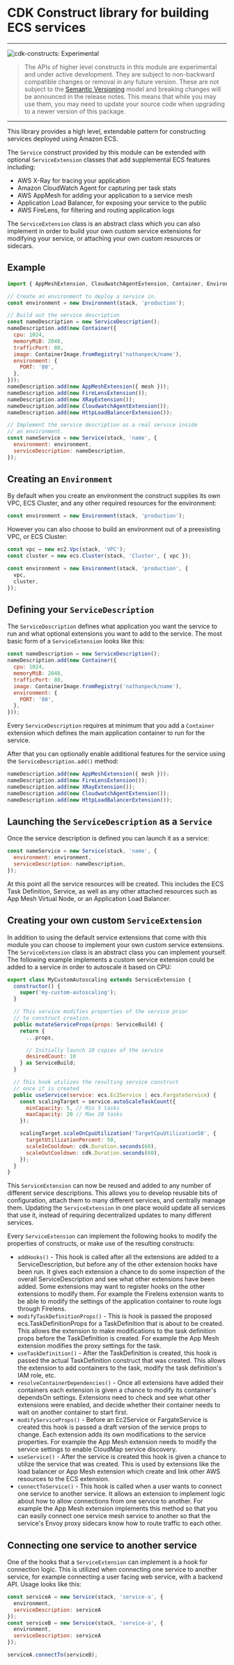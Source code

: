# CDK Construct library for building ECS services
<!--BEGIN STABILITY BANNER-->
---

![cdk-constructs: Experimental](https://img.shields.io/badge/cdk--constructs-experimental-important.svg?style=for-the-badge)

> The APIs of higher level constructs in this module are experimental and under active development. They are subject to non-backward compatible changes or removal in any future version. These are not subject to the [Semantic Versioning](https://semver.org/) model and breaking changes will be announced in the release notes. This means that while you may use them, you may need to update your source code when upgrading to a newer version of this package.

---
<!--END STABILITY BANNER-->

This library provides a high level, extendable pattern for constructing services
deployed using Amazon ECS.

The `Service` construct provided by this module can be extended with optional `ServiceExtension` classes that add supplemental ECS features including:

- AWS X-Ray for tracing your application
- Amazon CloudWatch Agent for capturing per task stats
- AWS AppMesh for adding your application to a service mesh
- Application Load Balancer, for exposing your service to the public
- AWS FireLens, for filtering and routing application logs

The `ServiceExtension` class is an abstract class which you can also implement in
order to build your own custom service extensions for modifying your service, or
attaching your own custom resources or sidecars.

## Example

```js
import { AppMeshExtension, CloudwatchAgentExtension, Container, Environment, FireLensExtension, HttpLoadBalancerExtension, Service, ServiceDescription, XRayExtension } from 'ecs-service-builder';

// Create an environment to deploy a service in.
const environment = new Environment(stack, 'production');

// Build out the service description
const nameDescription = new ServiceDescription();
nameDescription.add(new Container({
  cpu: 1024,
  memoryMiB: 2048,
  trafficPort: 80,
  image: ContainerImage.fromRegistry('nathanpeck/name'),
  environment: {
    PORT: '80',
  },
}));
nameDescription.add(new AppMeshExtension({ mesh }));
nameDescription.add(new FireLensExtension());
nameDescription.add(new XRayExtension());
nameDescription.add(new CloudwatchAgentExtension());
nameDescription.add(new HttpLoadBalancerExtension());

// Implement the service description as a real service inside
// an environment.
const nameService = new Service(stack, 'name', {
  environment: environment,
  serviceDescription: nameDescription,
});
```

## Creating an `Environment`

By default when you create an environment the construct supplies its own VPC,
ECS Cluster, and any other required resources for the environment:

```js
const environment = new Environment(stack, 'production');
```

However you can also choose to build an environment out of a preexisting VPC,
or ECS Cluster:

```js
const vpc = new ec2.Vpc(stack, 'VPC');
const cluster = new ecs.Cluster(stack, 'Cluster', { vpc });

const environment = new Environment(stack, 'production', {
  vpc,
  cluster,
});
```

## Defining your `ServiceDescription`

The `ServiceDescription` defines what application you want the service to run and
what optional extensions you want to add to the service. The most basic form of a `ServiceExtension` looks like this:

```js
const nameDescription = new ServiceDescription();
nameDescription.add(new Container({
  cpu: 1024,
  memoryMiB: 2048,
  trafficPort: 80,
  image: ContainerImage.fromRegistry('nathanpeck/name'),
  environment: {
    PORT: '80',
  },
}));
```

Every `ServiceDescription` requires at minimum that you add a `Container` extension
which defines the main application container to run for the service.

After that you can optionally enable additional features for the service using the `ServiceDescription.add()` method:

```js
nameDescription.add(new AppMeshExtension({ mesh }));
nameDescription.add(new FireLensExtension());
nameDescription.add(new XRayExtension());
nameDescription.add(new CloudwatchAgentExtension());
nameDescription.add(new HttpLoadBalancerExtension());
```

## Launching the `ServiceDescription` as a `Service`

Once the service description is defined you can launch it as a service:

```js
const nameService = new Service(stack, 'name', {
  environment: environment,
  serviceDescription: nameDescription,
});
```

At this point all the service resources will be created. This includes the ECS Task
Definition, Service, as well as any other attached resources such as App Mesh Virtual
Node, or an Application Load Balancer.

## Creating your own custom `ServiceExtension`

In addition to using the default service extensions that come with this module you
can choose to implement your own custom service extensions. The `ServiceExtension`
class is an abstract class you can implement yourself. The following example
implements a custom service extension could be added to a service in order to
autoscale it based on CPU:

```js
export class MyCustomAutoscaling extends ServiceExtension {
  constructor() {
    super('my-custom-autoscaling');
  }

  // This service modifies properties of the service prior
  // to construct creation.
  public mutateServiceProps(props: ServiceBuild) {
    return {
      ...props,

      // Initially launch 10 copies of the service
      desiredCount: 10
    } as ServiceBuild;
  }

  // This hook utilizes the resulting service construct
  // once it is created
  public useService(service: ecs.Ec2Service | ecs.FargateService) {
    const scalingTarget = service.autoScaleTaskCount({
      minCapacity: 5, // Min 5 tasks
      maxCapacity: 20 // Max 20 tasks
    });

    scalingTarget.scaleOnCpuUtilization('TargetCpuUtilization50', {
      targetUtilizationPercent: 50,
      scaleInCooldown: cdk.Duration.seconds(60),
      scaleOutCooldown: cdk.Duration.seconds(60),
    });
  }
}
```

This `ServiceExtension` can now be reused and added to any number of different
service descriptions. This allows you to develop reusable bits of configuration,
attach them to many different services, and centrally manage them. Updating the
`ServiceExtension` in one place would update all services that use it, instead of
requiring decentralized updates to many different services.

Every `ServiceExtension` can implement the following hooks to modify the properties
of constructs, or make use of the resulting constructs:

* `addHooks()` - This hook is called after all the extensions are added to a ServiceDescription, but before any of the other extension hooks have been run. It gives each extension a chance to do some inspection of the overall ServiceDescription and see what other extensions have been added. Some extensions may want to register hooks on the other extensions to modify them. For example the Firelens extension wants to be able to modify the settings of the application container to route logs through Firelens.
* `modifyTaskDefinitionProps()` - This is hook is passed the proposed ecs.TaskDefinitionProps for a TaskDefinition that is about to be created. This allows the extension to make modifications to the task definition props before the TaskDefinition is created. For example the App Mesh extension modifies the proxy settings for the task.
* `useTaskDefinition()` - After the TaskDefinition is created, this hook is passed the actual TaskDefinition construct that was created. This allows the extension to add containers to the task, modify the task definition's IAM role, etc.
* `resolveContainerDependencies()` - Once all extensions have added their containers each extension is given a chance to modify its container's dependsOn settings. Extensions need to check and see what other extensions were enabled, and decide whether their container needs to wait on another container to start first.
* `modifyServiceProps()` - Before an Ec2Service or FargateService is created this hook is passed a draft version of the service props to change. Each extension adds its own modifications to the service properties. For example the App Mesh extension needs to modify the service settings to enable CloudMap service discovery.
* `useService()` - After the service is created this hook is given a chance to utilize the service that was created. This is used by extensions like the load balancer or App Mesh extension which create and link other AWS resources to the ECS extension.
* `connectToService()` - This hook is called when a user wants to connect one service to another service. It allows an extension to implement logic about how to allow connections from one service to another. For example the App Mesh extension implements this method so that you can easily connect one service mesh service to another so that the service's Envoy proxy sidecars know how to route traffic to each other.

## Connecting one service to another service

One of the hooks that a `ServiceExtension` can implement is a hook for connection
logic. This is utilized when connecting one service to another service, for example
connecting a user facing web service, with a backend API. Usage looks like this:

```js
const serviceA = new Service(stack, 'service-a', {
  environment,
  serviceDescription: serviceA
});
const serviceB = new Service(stack, 'service-a', {
  environment,
  serviceDescription: serviceA
});

serviceA.connectTo(serviceB);
```